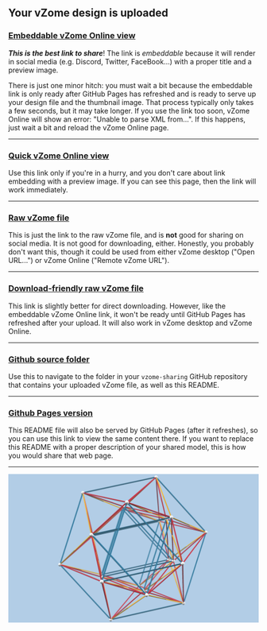 ## Your vZome design is uploaded

### [Embeddable vZome Online view][embed]

***This is the best link to share***!  The link is *embeddable* because it will render in social media (e.g. Discord, Twitter, FaceBook...) with a proper title and a preview image.

There is just one minor hitch: you must wait a bit because the embeddable link is only 
ready after GitHub Pages has refreshed and is ready to serve up
your design file and the thumbnail image.
That process typically only takes a few seconds, but it may take longer.
If you use the link too soon, vZome Online will show an error: "Unable to parse XML from...".
If this happens, just wait a bit and reload the vZome Online page.

---

### [Quick vZome Online view][quick]

Use this link only if you're in a hurry, and you don't care about link embedding with a preview image.  If you can see this page, then the link will work immediately.

---

### [Raw vZome file][raw]

This is just the link to the raw vZome file, and is **not** good for
sharing on social media.
It is not good for downloading, either.
Honestly, you probably don't want this, though it could be used from either
vZome desktop ("Open URL...") or vZome Online ("Remote vZome URL").

---

### [Download-friendly raw vZome file][rawPages]

This link is slightly better for direct downloading.
However, like the embeddable vZome Online link, it won't be ready until
GitHub Pages has refreshed after your upload.
It will also work in vZome desktop and vZome Online.

---

### [Github source folder][source]

Use this to navigate to the folder in your `vzome-sharing` GitHub repository
that contains your uploaded vZome file, as well as this README.

---

### [Github Pages version][pages]

This README file will also be served by GitHub Pages (after it refreshes),
so you can use this link to view the same content there.
If you want to replace this README with a proper description of your shared model,
this is how you would share that web page.

---

![Image](<triality 24-cell.png>)


[quick]: <https://vzome.com/app/?url=https%3A%2F%2Fraw.githubusercontent.com%2Fvorth%2Fvzome-sharing%2Fmain%2F2021%2F06%2F30%2F09-12-28-triality%2B24-cell%2Ftriality+24-cell.vZome>
[embed]: <https://vzome.com/app/embed.py?url=https%3A%2F%2Fvorth.github.io%2Fvzome-sharing%2F2021%2F06%2F30%2F09-12-28-triality%2B24-cell%2Ftriality+24-cell.vZome>
[source]: <https://github.com/vorth/vzome-sharing/tree/main/2021/06/30/09-12-28-triality+24-cell/>
[pages]: <https://vorth.github.io/vzome-sharing/2021/06/30/09-12-28-triality+24-cell/>
[raw]: <https://raw.githubusercontent.com/vorth/vzome-sharing/main/2021/06/30/09-12-28-triality+24-cell/triality 24-cell.vZome>
[rawPages]: <https://vorth.github.io/vzome-sharing/2021/06/30/09-12-28-triality+24-cell/triality 24-cell.vZome>
